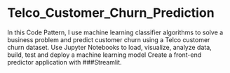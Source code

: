# Telco_Customer_Churn_Prediction
In this Code Pattern, I use machine learning classifier algorithms to solve a business problem and predict customer churn using a Telco customer churn dataset.
Use Jupyter Notebooks to load, visualize, analyze data, build, test and deploy a machine learning model 
Create a front-end predictor application with ###Streamlit.

